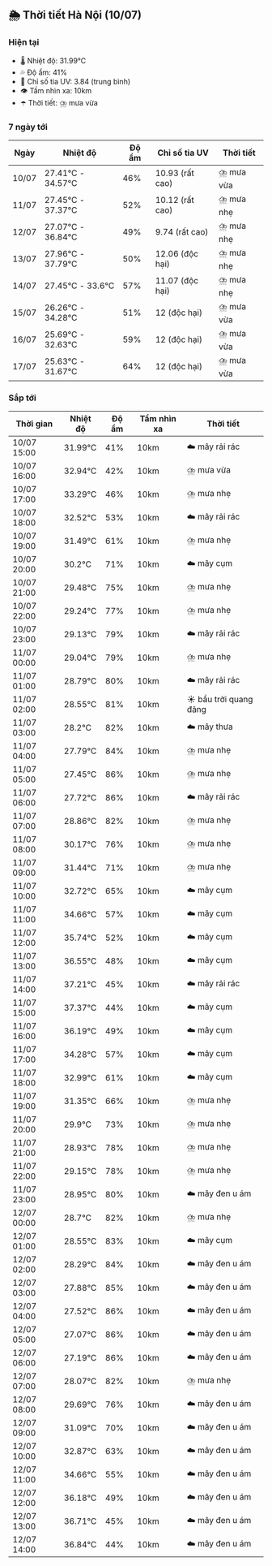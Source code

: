 ## 🌦️ Thời tiết Hà Nội (10/07)

### Hiện tại

- 🌡️ Nhiệt độ: 31.99℃
- 💦 Độ ẩm: 41%
- 🌟 Chỉ số tia UV: 3.84 (trung bình)
- 👁️ Tầm nhìn xa: 10km
- ☂️ Thời tiết: ⛈️ mưa vừa

### 7 ngày tới

| Ngày | Nhiệt độ | Độ ẩm | Chỉ số tia UV | Thời tiết |
| --- | --- | --- | --- | --- |
| 10/07 | 27.41℃ - 34.57℃ | 46% | 10.93 (rất cao) | ⛈️ mưa vừa |
| 11/07 | 27.45℃ - 37.37℃ | 52% | 10.12 (rất cao) | ⛈️ mưa nhẹ |
| 12/07 | 27.07℃ - 36.84℃ | 49% | 9.74 (rất cao) | ⛈️ mưa nhẹ |
| 13/07 | 27.96℃ - 37.79℃ | 50% | 12.06 (độc hại) | ⛈️ mưa nhẹ |
| 14/07 | 27.45℃ - 33.6℃ | 57% | 11.07 (độc hại) | ⛈️ mưa nhẹ |
| 15/07 | 26.26℃ - 34.28℃ | 51% | 12 (độc hại) | ⛈️ mưa vừa |
| 16/07 | 25.69℃ - 32.63℃ | 59% | 12 (độc hại) | ⛈️ mưa vừa |
| 17/07 | 25.63℃ - 31.67℃ | 64% | 12 (độc hại) | ⛈️ mưa vừa |

### Sắp tới

| Thời gian | Nhiệt độ | Độ ẩm | Tầm nhìn xa | Thời tiết |
| --- | --- | --- | --- | --- |
| 10/07 15:00 | 31.99℃ | 41% | 10km | ☁️ mây rải rác |
| 10/07 16:00 | 32.94℃ | 42% | 10km | ⛈️ mưa vừa |
| 10/07 17:00 | 33.29℃ | 46% | 10km | ⛈️ mưa nhẹ |
| 10/07 18:00 | 32.52℃ | 53% | 10km | ☁️ mây rải rác |
| 10/07 19:00 | 31.49℃ | 61% | 10km | ⛈️ mưa nhẹ |
| 10/07 20:00 | 30.2℃ | 71% | 10km | ☁️ mây cụm |
| 10/07 21:00 | 29.48℃ | 75% | 10km | ⛈️ mưa nhẹ |
| 10/07 22:00 | 29.24℃ | 77% | 10km | ⛈️ mưa nhẹ |
| 10/07 23:00 | 29.13℃ | 79% | 10km | ☁️ mây rải rác |
| 11/07 00:00 | 29.04℃ | 79% | 10km | ⛈️ mưa nhẹ |
| 11/07 01:00 | 28.79℃ | 80% | 10km | ☁️ mây rải rác |
| 11/07 02:00 | 28.55℃ | 81% | 10km | ☀️ bầu trời quang đãng |
| 11/07 03:00 | 28.2℃ | 82% | 10km | ☁️ mây thưa |
| 11/07 04:00 | 27.79℃ | 84% | 10km | ⛈️ mưa nhẹ |
| 11/07 05:00 | 27.45℃ | 86% | 10km | ⛈️ mưa nhẹ |
| 11/07 06:00 | 27.72℃ | 86% | 10km | ☁️ mây rải rác |
| 11/07 07:00 | 28.86℃ | 82% | 10km | ⛈️ mưa nhẹ |
| 11/07 08:00 | 30.17℃ | 76% | 10km | ⛈️ mưa nhẹ |
| 11/07 09:00 | 31.44℃ | 71% | 10km | ⛈️ mưa nhẹ |
| 11/07 10:00 | 32.72℃ | 65% | 10km | ☁️ mây cụm |
| 11/07 11:00 | 34.66℃ | 57% | 10km | ☁️ mây cụm |
| 11/07 12:00 | 35.74℃ | 52% | 10km | ☁️ mây cụm |
| 11/07 13:00 | 36.55℃ | 48% | 10km | ☁️ mây cụm |
| 11/07 14:00 | 37.21℃ | 45% | 10km | ☁️ mây rải rác |
| 11/07 15:00 | 37.37℃ | 44% | 10km | ☁️ mây cụm |
| 11/07 16:00 | 36.19℃ | 49% | 10km | ☁️ mây cụm |
| 11/07 17:00 | 34.28℃ | 57% | 10km | ☁️ mây cụm |
| 11/07 18:00 | 32.99℃ | 61% | 10km | ☁️ mây cụm |
| 11/07 19:00 | 31.35℃ | 66% | 10km | ⛈️ mưa nhẹ |
| 11/07 20:00 | 29.9℃ | 73% | 10km | ⛈️ mưa nhẹ |
| 11/07 21:00 | 28.93℃ | 78% | 10km | ⛈️ mưa nhẹ |
| 11/07 22:00 | 29.15℃ | 78% | 10km | ⛈️ mưa nhẹ |
| 11/07 23:00 | 28.95℃ | 80% | 10km | ☁️ mây đen u ám |
| 12/07 00:00 | 28.7℃ | 82% | 10km | ⛈️ mưa nhẹ |
| 12/07 01:00 | 28.55℃ | 83% | 10km | ☁️ mây cụm |
| 12/07 02:00 | 28.29℃ | 84% | 10km | ☁️ mây đen u ám |
| 12/07 03:00 | 27.88℃ | 85% | 10km | ☁️ mây đen u ám |
| 12/07 04:00 | 27.52℃ | 86% | 10km | ☁️ mây đen u ám |
| 12/07 05:00 | 27.07℃ | 86% | 10km | ☁️ mây đen u ám |
| 12/07 06:00 | 27.19℃ | 86% | 10km | ☁️ mây đen u ám |
| 12/07 07:00 | 28.07℃ | 82% | 10km | ⛈️ mưa nhẹ |
| 12/07 08:00 | 29.69℃ | 76% | 10km | ☁️ mây đen u ám |
| 12/07 09:00 | 31.09℃ | 70% | 10km | ☁️ mây đen u ám |
| 12/07 10:00 | 32.87℃ | 63% | 10km | ☁️ mây đen u ám |
| 12/07 11:00 | 34.66℃ | 55% | 10km | ☁️ mây đen u ám |
| 12/07 12:00 | 36.18℃ | 49% | 10km | ☁️ mây đen u ám |
| 12/07 13:00 | 36.71℃ | 45% | 10km | ☁️ mây đen u ám |
| 12/07 14:00 | 36.84℃ | 44% | 10km | ☁️ mây đen u ám |
